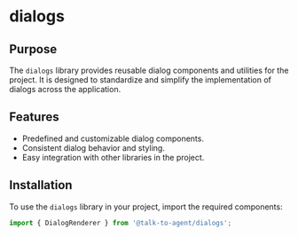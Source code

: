 # dialogs

## Purpose

The `dialogs` library provides reusable dialog components and utilities for the project. It is designed to standardize and simplify the implementation of dialogs across the application.

## Features

- Predefined and customizable dialog components.
- Consistent dialog behavior and styling.
- Easy integration with other libraries in the project.

## Installation

To use the `dialogs` library in your project, import the required components:

```typescript
import { DialogRenderer } from '@talk-to-agent/dialogs';
```
